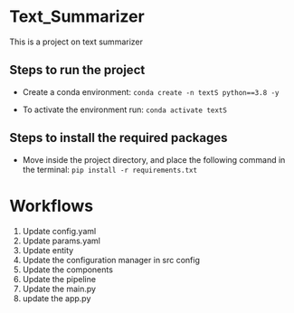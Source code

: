 # Text_Summarizer
This is a project on text summarizer

## Steps to run the project
- Create a conda environment:
```conda create -n textS python==3.8 -y```

- To activate the environment run:
```conda activate textS```

## Steps to install the required packages
-  Move inside the project directory, and place the following command in the terminal:
```pip install -r requirements.txt```

# Workflows

1. Update config.yaml
2. Update  params.yaml
3. Update entity
4. Update the configuration manager in src config
5. Update the components
6. Update the pipeline
7. Update the main.py
8. update the app.py